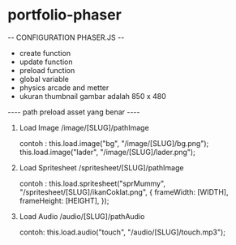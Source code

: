 # portfolio-phaser

-- CONFIGURATION PHASER.JS --

- create function
- update function
- preload function
- global variable
- physics arcade and metter
- ukuran thumbnail gambar adalah 850 x 480

---- path preload asset yang benar ----

1. Load Image
   /image/[SLUG]/pathImage

   contoh :
   this.load.image("bg", "/image/[SLUG]/bg.png");
   this.load.image("lader", "/image/[SLUG]/lader.png");

2. Load Spritesheet
   /spritesheet/[SLUG]/pathImage

   contoh :
   this.load.spritesheet("sprMummy", "/spritesheet/[SLUG]/ikanCoklat.png", {
   frameWidth: [WIDTH],
   frameHeight: [HEIGHT],
   });

3. Load Audio
   /audio/[SLUG]/pathAudio

   contoh:
   this.load.audio("touch", "/audio/[SLUG]/touch.mp3");
